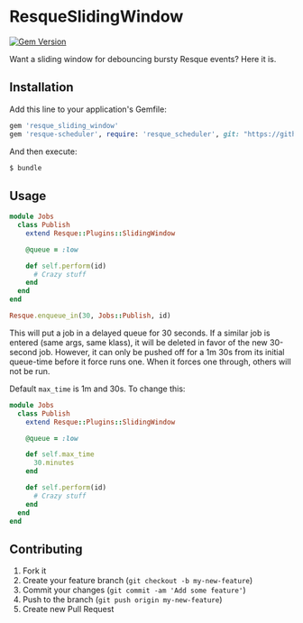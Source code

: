 # ResqueSlidingWindow
[![Gem Version](https://badge.fury.io/rb/resque_sliding_window.png)](http://badge.fury.io/rb/resque_sliding_window)

Want a sliding window for debouncing bursty Resque events? Here it is.

## Installation

Add this line to your application's Gemfile:

```ruby
gem 'resque_sliding_window'
gem 'resque-scheduler', require: 'resque_scheduler', git: "https://github.com/jonhyman/resque-scheduler.git" # prefered repo
```

And then execute:

```bash
$ bundle
```

## Usage

```ruby
module Jobs
  class Publish
    extend Resque::Plugins::SlidingWindow

    @queue = :low

    def self.perform(id)
      # Crazy stuff
    end
  end
end

Resque.enqueue_in(30, Jobs::Publish, id)
```

This will put a job in a delayed queue for 30 seconds. If a similar job is entered (same args, same klass),
it will be deleted in favor of the new 30-second job. However, it can only be
pushed off for a 1m 30s from its initial queue-time before it force runs one. When it forces
one through, others will not be run.

Default `max_time` is 1m and 30s. To change this:

```ruby
module Jobs
  class Publish
    extend Resque::Plugins::SlidingWindow

    @queue = :low

    def self.max_time
      30.minutes
    end

    def self.perform(id)
      # Crazy stuff
    end
  end
end
```


## Contributing

1. Fork it
2. Create your feature branch (`git checkout -b my-new-feature`)
3. Commit your changes (`git commit -am 'Add some feature'`)
4. Push to the branch (`git push origin my-new-feature`)
5. Create new Pull Request
